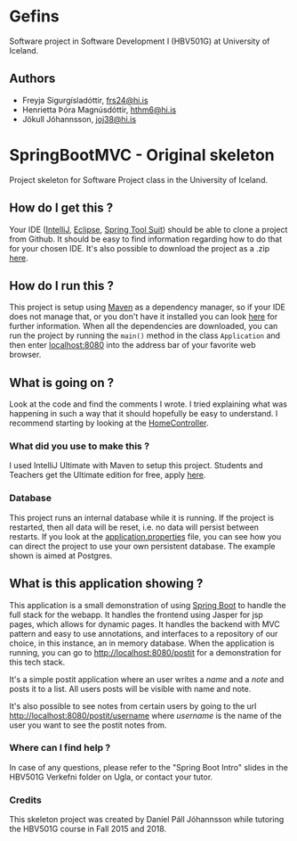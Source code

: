# Gefins
Software project in Software Development I (HBV501G) at University of Iceland. 

## Authors
- Freyja Sigurgísladóttir, frs24@hi.is
- Henrietta Þóra Magnúsdóttir, hthm6@hi.is
- Jökull Jóhannsson, joj38@hi.is


# SpringBootMVC - Original skeleton
Project skeleton for Software Project class in the University of Iceland.

## How do I get this ?
Your IDE ([IntelliJ](https://www.jetbrains.com/idea/), [Eclipse](https://eclipse.org/), [Spring Tool Suit](https://spring.io/tools)) should be able to clone a project from Github.
It should be easy to find information regarding how to do that for your chosen IDE.
It's also possible to download the project as a .zip [here](https://github.com/mbook/SpringBootMVC/archive/master.zip).

## How do I run this ?
This project is setup using [Maven](https://maven.apache.org/what-is-maven.html) as a dependency manager, so if your IDE does not manage that, or you don't have it installed you can look [here](https://maven.apache.org/install.html) for further information.
When all the dependencies are downloaded, you can run the project by running the ``main()`` method in the class ``Application`` and then enter [localhost:8080](http://localhost:8080) into the address bar of your favorite web browser.

## What is going on ?
Look at the code and find the comments I wrote. I tried explaining what was happening in such a way that it should hopefully be easy to understand. I recommend starting by looking at the [HomeController](https://github.com/danielpall/SpringBootMVC/blob/master/src/main/java/project/controller/HomeController.java#L26).

### What did you use to make this ?
I used IntelliJ Ultimate with Maven to setup this project. Students and Teachers get the Ultimate edition for free, apply [here](https://www.jetbrains.com/student/).

### Database
This project runs an internal database while it is running. If the project is restarted, then all data will be reset, i.e. no data will persist between restarts.
If you look at the [application.properties](https://github.com/danielpall/SpringBootMVC/blob/master/src/main/resources/application.properties) file, you can see how you can direct the project to use your own persistent database. The example shown is aimed at Postgres.

## What is this application showing ?  
This application is a small demonstration of using [Spring Boot](https://projects.spring.io/spring-boot/) to handle the full stack for the webapp. It handles the frontend using Jasper for jsp pages, which 
allows for dynamic pages. It handles the backend with MVC pattern and easy to use annotations, and interfaces to a repository of our choice, in this instance, an in memory database.
When the application is running, you can go to [http://localhost:8080/postit](http://localhost:8080/postit) for a demonstration for this tech stack.

It's a simple postit application where an user writes a _name_ and a _note_ and posts it to a list. All users posts will be visible with name and note. 

It's also possible to see notes from certain users by going to the url  [http://localhost:8080/postit/username](http://localhost:8080/postit/username) where _username_ is the name of the user you want to see the postit notes from.

### Where can I find help ?
In case of any questions, please refer to the "Spring Boot Intro" slides in the HBV501G Verkefni folder on Ugla, or contact your tutor.

### Credits
This skeleton project was created by Daníel Páll Jóhannsson while tutoring the HBV501G course in Fall 2015 and 2018.

